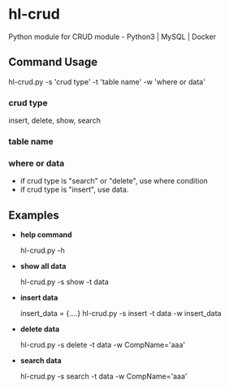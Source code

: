 # hl-crud
Python module for CRUD module - Python3 | MySQL | Docker

## Command Usage
  hl-crud.py -s 'crud type' -t 'table name' -w 'where or data'
  ### crud type
  insert, delete, show, search
  ### table name
  ### where or data
  - if crud type is "search" or "delete", use where condition
  - if crud type is "insert", use data.
## Examples
  - **help command**<p>
  hl-crud.py -h
  - **show all data**<p>
  hl-crud.py -s show -t data
  - **insert data**<p>
  insert_data = {....}
  hl-crud.py -s insert -t data -w insert_data
  - **delete data**<p>
  hl-crud.py -s delete -t data -w CompName='aaa'
  - **search data**<p>
  hl-crud.py -s search -t data -w CompName='aaa'
  
  

